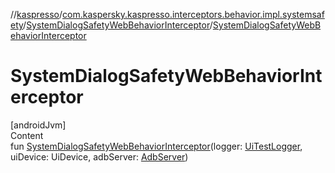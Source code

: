 //[kaspresso](../../index.md)/[com.kaspersky.kaspresso.interceptors.behavior.impl.systemsafety](../index.md)/[SystemDialogSafetyWebBehaviorInterceptor](index.md)/[SystemDialogSafetyWebBehaviorInterceptor](-system-dialog-safety-web-behavior-interceptor.md)



# SystemDialogSafetyWebBehaviorInterceptor  
[androidJvm]  
Content  
fun [SystemDialogSafetyWebBehaviorInterceptor](-system-dialog-safety-web-behavior-interceptor.md)(logger: [UiTestLogger](../../com.kaspersky.kaspresso.logger/-ui-test-logger/index.md), uiDevice: UiDevice, adbServer: [AdbServer](../../com.kaspersky.kaspresso.device.server/-adb-server/index.md))  



